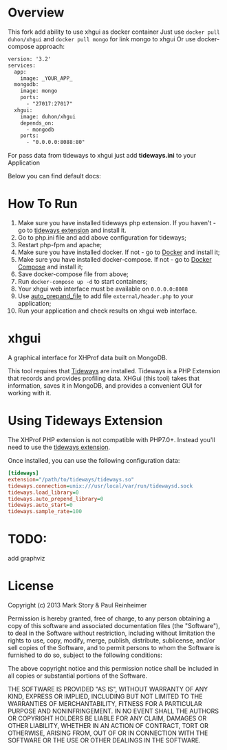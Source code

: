 Overview
========

This fork add ability to use xhgui as docker container
Just use ```docker pull duhon/xhgui``` and ```docker pull mongo``` for link mongo to xhgui
Or use docker-compose approach:

````xml
version: '3.2'
services:
  app:
    image: _YOUR_APP_
  mongodb:
    image: mongo
    ports:
      - "27017:27017"
  xhgui:
    image: duhon/xhgui
    depends_on:
      - mongodb
    ports:
      - "0.0.0.0:8088:80"
````

For pass data from tideways to xhgui just add **tideways.ini** to your Application


Below you can find default docs:

How To Run
==========

1. Make sure you have installed tideways php extension. If you haven't - go to [tideways extension](https://github.com/tideways/php-profiler-extension) and install it.
2. Go to php.ini file and add above configuration for tideways;
3. Restart php-fpm and apache;
4. Make sure you have installed docker. If not - go to [Docker](https://docs.docker.com/install/) and install it;
5. Make sure you have installed docker-compose. If not - go to [Docker Compose](https://docs.docker.com/compose/install/) and install it;
6. Save docker-compose file from above;
7. Run `docker-compose up -d` to start containers;
8. Your xhgui web interface must be available on `0.0.0.0:8088`
9. Use [auto_prepand_file](http://php.net/manual/en/ini.core.php#ini.auto-prepend-file) to add file `external/header.php` to your application;
10. Run your application and check results on xhgui web interface.

xhgui
=====

A graphical interface for XHProf data built on MongoDB.

This tool requires that [Tideways](https://github.com/tideways/php-profiler-extension) are installed.
Tideways is a PHP Extension that records and provides profiling data.
XHGui (this tool) takes that information, saves it in MongoDB, and provides
a convenient GUI for working with it.

Using Tideways Extension
========================

The XHProf PHP extension is not compatible with PHP7.0+. Instead you'll need to
use the [tideways extension](https://github.com/tideways/php-profiler-extension).

Once installed, you can use the following configuration data:

```ini
[tideways]
extension="/path/to/tideways/tideways.so"
tideways.connection=unix:///usr/local/var/run/tidewaysd.sock
tideways.load_library=0
tideways.auto_prepend_library=0
tideways.auto_start=0
tideways.sample_rate=100
```

TODO:
=====
add graphviz

License
=======

Copyright (c) 2013 Mark Story & Paul Reinheimer

Permission is hereby granted, free of charge, to any person obtaining a
copy of this software and associated documentation files (the
"Software"), to deal in the Software without restriction, including
without limitation the rights to use, copy, modify, merge, publish,
distribute, sublicense, and/or sell copies of the Software, and to
permit persons to whom the Software is furnished to do so, subject to
the following conditions:

The above copyright notice and this permission notice shall be included
in all copies or substantial portions of the Software.

THE SOFTWARE IS PROVIDED "AS IS", WITHOUT WARRANTY OF ANY KIND, EXPRESS
OR IMPLIED, INCLUDING BUT NOT LIMITED TO THE WARRANTIES OF
MERCHANTABILITY, FITNESS FOR A PARTICULAR PURPOSE AND NONINFRINGEMENT.
IN NO EVENT SHALL THE AUTHORS OR COPYRIGHT HOLDERS BE LIABLE FOR ANY
CLAIM, DAMAGES OR OTHER LIABILITY, WHETHER IN AN ACTION OF CONTRACT,
TORT OR OTHERWISE, ARISING FROM, OUT OF OR IN CONNECTION WITH THE
SOFTWARE OR THE USE OR OTHER DEALINGS IN THE SOFTWARE.
